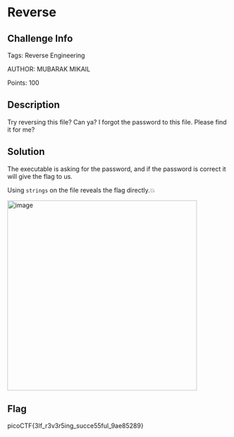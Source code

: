 # Reverse

## Challenge Info

Tags: Reverse Engineering

AUTHOR: MUBARAK MIKAIL

Points: 100

## Description
Try reversing this file? Can ya?
I forgot the password to this file. Please find it for me?

## Solution 

The executable is asking for the password, and if the password is correct it will give the flag to us. 

Using ```strings``` on the file reveals the flag directly.💥

<img width="430" alt="image" src="https://user-images.githubusercontent.com/66155978/226107368-6ead4100-76ba-4b68-8f8e-d60c2899147d.png">


## Flag

picoCTF{3lf_r3v3r5ing_succe55ful_9ae85289}
